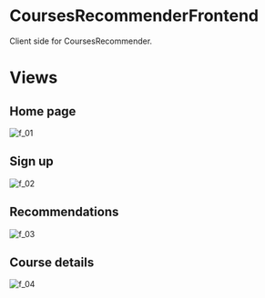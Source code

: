 # CoursesRecommenderFrontend
Client side for CoursesRecommender.

# Views
## Home page 
![f_01](https://user-images.githubusercontent.com/37666186/77700682-f72ded00-6fb4-11ea-92cb-d74741ae89a1.PNG)

## Sign up
![f_02](https://user-images.githubusercontent.com/37666186/77700688-fbf2a100-6fb4-11ea-800a-5ca88d27f231.PNG)

## Recommendations
![f_03](https://user-images.githubusercontent.com/37666186/77700696-014feb80-6fb5-11ea-8605-18f937598c8f.PNG)

## Course details
![f_04](https://user-images.githubusercontent.com/37666186/77700705-057c0900-6fb5-11ea-882b-869cca6e44f1.PNG)
